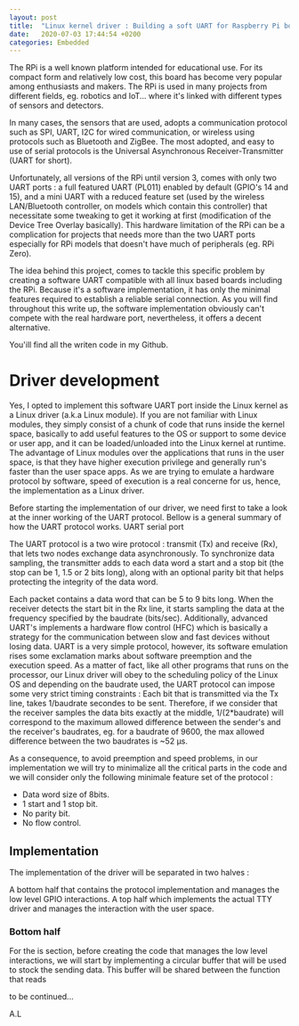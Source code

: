```yaml
---
layout: post
title:  "Linux kernel driver : Building a soft UART for Raspberry Pi boards"
date:   2020-07-03 17:44:54 +0200
categories: Embedded
---
```


The RPi is a well known platform intended for educational use. For its compact form and relatively low cost, this board has become very popular among enthusiasts and makers. The RPi is used in many projects from different fields, eg. robotics and IoT... where it's linked with different types of sensors and detectors.

In many cases, the sensors that are used, adopts a communication protocol such as SPI, UART, I2C for wired communication, or wireless using protocols such as Bluetooth and ZigBee. The most adopted, and easy to use of serial protocols is the Universal Asynchronous Receiver-Transmitter (UART for short).

Unfortunately, all versions of the RPi until version 3, comes with only two UART ports : a full featured UART (PL011) enabled by default (GPIO's 14 and 15), and a mini UART with a reduced feature set (used by the wireless LAN/Bluetooth controller, on models which contain this controller) that necessitate some tweaking to get it working at first (modification of the Device Tree Overlay basically). This hardware limitation of the RPi can be a complication for projects that needs more than the two UART ports especially for RPi models that doesn't have much of peripherals (eg. RPi Zero).

The idea behind this project, comes to tackle this specific problem by creating a software UART compatible with all linux based boards including the RPi. Because it's a software implementation, it has only the minimal features required to establish a reliable serial connection. As you will find throughout this write up, the software implementation obviously can't compete with the real hardware port, nevertheless, it offers a decent alternative.

You'ill find all the writen code in my Github.

# Driver development
Yes, I opted to implement this software UART port inside the Linux kernel as a Linux driver (a.k.a Linux module). If you are not familiar with Linux modules, they simply consist of a chunk of code that runs inside the kernel space, basically to add useful features to the OS or support to some device or user app, and it can be loaded/unloaded into the Linux kernel at runtime. The advantage of Linux modules over the applications that runs in the user space, is that they have higher execution privilege and generally run's faster than the user space apps. As we are trying to emulate a hardware protocol by software, speed of execution is a real concerne for us, hence, the implementation as a Linux driver.

Before starting the implementation of our driver, we need first to take a look at the inner working of the UART protocol. 
Bellow is a general summary of how the UART protocol works.
UART serial port


The UART protocol is a two wire protocol : transmit (Tx) and receive (Rx), that lets two nodes exchange data asynchronously. To synchronize data sampling, the transmitter adds to each data word a start and a stop bit (the stop can be 1, 1.5 or 2 bits long), along with an optional parity bit that helps protecting the integrity of the data word.

Each packet contains a data word that can be 5 to 9 bits long. When the receiver detects the start bit in the Rx line, it starts sampling the data at the frequency specified by the baudrate (bits/sec). Additionally, advanced UART's implements a hardware flow control (HFC) which is basically a strategy  for the communication between slow and fast devices without losing data.
UART is a very simple protocol, however, its software emulation rises some exclamation marks about software preemption and the execution speed. As a matter of fact, like all other programs that runs on the processor, our Linux driver will obey to the scheduling policy of the Linux OS and depending on the baudrate used, the UART protocol can impose some very strict timing constraints : Each bit that is transmitted via the Tx line, takes 1/baudrate secondes to be sent. Therefore, if we consider that the receiver samples the data bits exactly at the middle, 1/(2*baudrate) will correspond to the maximum allowed difference between the sender's and the receiver's baudrates, eg. for a baudrate of  9600, the max allowed difference between the two baudrates is ~52 μs.

As a consequence, to avoid preemption and speed problems, in our implementation we will try to minimalize all the critical parts in the code and we will consider only the following minimale feature set of the protocol : 

- Data word size of 8bits.
- 1 start and 1 stop bit.
- No parity bit.
- No flow control.

## Implementation
The implementation of the driver will be separated in two halves :
       
A bottom half that contains the protocol implementation and manages the low level GPIO interactions.
A top half which implements the actual TTY driver and manages the interaction with the user space.
### Bottom half
For the is section, before creating the code that manages the low level interactions, we will start by implementing a circular buffer that will be used to stock the sending data. This buffer will be shared between the function that reads













to be continued...





A.L
